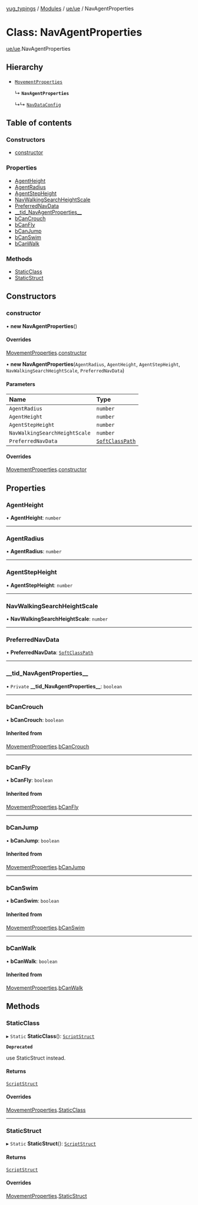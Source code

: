 [yug_typings](../README.md) / [Modules](../modules.md) / [ue/ue](../modules/ue_ue.md) / NavAgentProperties

# Class: NavAgentProperties

[ue/ue](../modules/ue_ue.md).NavAgentProperties

## Hierarchy

- [`MovementProperties`](ue_ue.MovementProperties.md)

  ↳ **`NavAgentProperties`**

  ↳↳ [`NavDataConfig`](ue_ue.NavDataConfig.md)

## Table of contents

### Constructors

- [constructor](ue_ue.NavAgentProperties.md#constructor)

### Properties

- [AgentHeight](ue_ue.NavAgentProperties.md#agentheight)
- [AgentRadius](ue_ue.NavAgentProperties.md#agentradius)
- [AgentStepHeight](ue_ue.NavAgentProperties.md#agentstepheight)
- [NavWalkingSearchHeightScale](ue_ue.NavAgentProperties.md#navwalkingsearchheightscale)
- [PreferredNavData](ue_ue.NavAgentProperties.md#preferrednavdata)
- [\_\_tid\_NavAgentProperties\_\_](ue_ue.NavAgentProperties.md#__tid_navagentproperties__)
- [bCanCrouch](ue_ue.NavAgentProperties.md#bcancrouch)
- [bCanFly](ue_ue.NavAgentProperties.md#bcanfly)
- [bCanJump](ue_ue.NavAgentProperties.md#bcanjump)
- [bCanSwim](ue_ue.NavAgentProperties.md#bcanswim)
- [bCanWalk](ue_ue.NavAgentProperties.md#bcanwalk)

### Methods

- [StaticClass](ue_ue.NavAgentProperties.md#staticclass)
- [StaticStruct](ue_ue.NavAgentProperties.md#staticstruct)

## Constructors

### constructor

• **new NavAgentProperties**()

#### Overrides

[MovementProperties](ue_ue.MovementProperties.md).[constructor](ue_ue.MovementProperties.md#constructor)

• **new NavAgentProperties**(`AgentRadius`, `AgentHeight`, `AgentStepHeight`, `NavWalkingSearchHeightScale`, `PreferredNavData`)

#### Parameters

| Name | Type |
| :------ | :------ |
| `AgentRadius` | `number` |
| `AgentHeight` | `number` |
| `AgentStepHeight` | `number` |
| `NavWalkingSearchHeightScale` | `number` |
| `PreferredNavData` | [`SoftClassPath`](ue_ue.SoftClassPath.md) |

#### Overrides

[MovementProperties](ue_ue.MovementProperties.md).[constructor](ue_ue.MovementProperties.md#constructor)

## Properties

### AgentHeight

• **AgentHeight**: `number`

___

### AgentRadius

• **AgentRadius**: `number`

___

### AgentStepHeight

• **AgentStepHeight**: `number`

___

### NavWalkingSearchHeightScale

• **NavWalkingSearchHeightScale**: `number`

___

### PreferredNavData

• **PreferredNavData**: [`SoftClassPath`](ue_ue.SoftClassPath.md)

___

### \_\_tid\_NavAgentProperties\_\_

• `Private` **\_\_tid\_NavAgentProperties\_\_**: `boolean`

___

### bCanCrouch

• **bCanCrouch**: `boolean`

#### Inherited from

[MovementProperties](ue_ue.MovementProperties.md).[bCanCrouch](ue_ue.MovementProperties.md#bcancrouch)

___

### bCanFly

• **bCanFly**: `boolean`

#### Inherited from

[MovementProperties](ue_ue.MovementProperties.md).[bCanFly](ue_ue.MovementProperties.md#bcanfly)

___

### bCanJump

• **bCanJump**: `boolean`

#### Inherited from

[MovementProperties](ue_ue.MovementProperties.md).[bCanJump](ue_ue.MovementProperties.md#bcanjump)

___

### bCanSwim

• **bCanSwim**: `boolean`

#### Inherited from

[MovementProperties](ue_ue.MovementProperties.md).[bCanSwim](ue_ue.MovementProperties.md#bcanswim)

___

### bCanWalk

• **bCanWalk**: `boolean`

#### Inherited from

[MovementProperties](ue_ue.MovementProperties.md).[bCanWalk](ue_ue.MovementProperties.md#bcanwalk)

## Methods

### StaticClass

▸ `Static` **StaticClass**(): [`ScriptStruct`](ue_ue.ScriptStruct.md)

**`Deprecated`**

use StaticStruct instead.

#### Returns

[`ScriptStruct`](ue_ue.ScriptStruct.md)

#### Overrides

[MovementProperties](ue_ue.MovementProperties.md).[StaticClass](ue_ue.MovementProperties.md#staticclass)

___

### StaticStruct

▸ `Static` **StaticStruct**(): [`ScriptStruct`](ue_ue.ScriptStruct.md)

#### Returns

[`ScriptStruct`](ue_ue.ScriptStruct.md)

#### Overrides

[MovementProperties](ue_ue.MovementProperties.md).[StaticStruct](ue_ue.MovementProperties.md#staticstruct)
